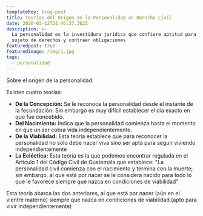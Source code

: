 ```yaml
---
templateKey: blog-post
title: Teorias del Origen de la Personalidad en Derecho Civil
date: 2020-03-12T21:46:37.362Z
description: >-
  La personalidad es la investidura jurídica que confiere aptitud para ser
  sujeto de derechos y contraer obligaciones
featuredpost: true
featuredimage: /img/1.jpg
tags:
  - personalidad
---
```

Sobre el origen de la personalidad:

Existen cuatro teorías:

* **De la Concepción:** Se le reconoce la personalidad desde el instante de la fecundación.  Sin embargo es muy difícil establecer el día exacto en que fue concebido. 
* **Del Nacimiento:** Indica que la personalidad comienza hasta el momento en que un ser cobra vida independientemente.  
* **De la Viabilidad:** Esta teoría establece que para reconocer la personalidad no solo debe nacer viva sino ser apta para seguir viviendo independientemente
* **La Ecléctica:** Esta teoría es la que podemos encontrar regulada en el Artículo 1 del Código Civil de Guatemala que establece: "La personalidad civil comienza con el nacimiento y termina con la muerte; sin embargo, al que está por nacer se le considera nacido para todo lo que le favorece siempre que nazca en condiciones de viabilidad"

Esta teoría abarca las dos anteriores, al que está por nacer (aún en el vientre materno) siempre que nazca en condiciones de viabilidad.(apto para vivir independientemente)
